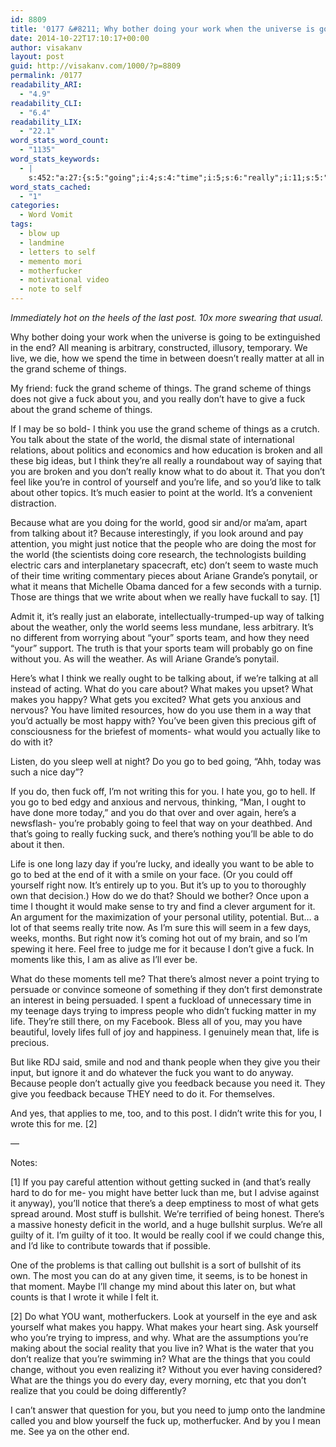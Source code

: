 ```yaml
---
id: 8809
title: '0177 &#8211; Why bother doing your work when the universe is going to be extinguished in the end?'
date: 2014-10-22T17:10:17+00:00
author: visakanv
layout: post
guid: http://visakanv.com/1000/?p=8809
permalink: /0177
readability_ARI:
  - "4.9"
readability_CLI:
  - "6.4"
readability_LIX:
  - "22.1"
word_stats_word_count:
  - "1135"
word_stats_keywords:
  - |
    s:452:"a:27:{s:5:"going";i:4;s:4:"time";i:5;s:6:"really";i:11;s:5:"grand";i:5;s:6:"scheme";i:5;s:6:"things";i:8;s:4:"fuck";i:7;s:4:"give";i:6;s:5:"think";i:3;s:5:"world";i:6;s:4:"feel";i:3;s:4:"like";i:6;s:4:"life";i:4;s:7:"because";i:6;s:7:"talking";i:4;s:6:"people";i:4;s:5:"seems";i:3;s:4:"need";i:4;s:5:"makes";i:4;s:5:"happy";i:3;s:8:"actually";i:3;s:7:"moments";i:3;s:7:"there's";i:4;s:4:"want";i:3;s:6:"trying";i:3;s:8:"bullshit";i:4;s:6:"change";i:3;}";
word_stats_cached:
  - "1"
categories:
  - Word Vomit
tags:
  - blow up
  - landmine
  - letters to self
  - memento mori
  - motherfucker
  - motivational video
  - note to self
---
```

_Immediately hot on the heels of the last post. 10x more swearing that usual._

Why bother doing your work when the universe is going to be extinguished in the end? All meaning is arbitrary, constructed, illusory, temporary. We live, we die, how we spend the time in between doesn&#8217;t really matter at all in the grand scheme of things.

My friend: fuck the grand scheme of things. The grand scheme of things does not give a fuck about you, and you really don&#8217;t have to give a fuck about the grand scheme of things.

If I may be so bold- I think you use the grand scheme of things as a crutch. You talk about the state of the world, the dismal state of international relations, about politics and economics and how education is broken and all these big ideas, but I think they&#8217;re all really a roundabout way of saying that you are broken and you don&#8217;t really know what to do about it. That you don&#8217;t feel like you&#8217;re in control of yourself and you&#8217;re life, and so you&#8217;d like to talk about other topics. It&#8217;s much easier to point at the world. It&#8217;s a convenient distraction.

Because what are you doing for the world, good sir and/or ma&#8217;am, apart from talking about it? Because interestingly, if you look around and pay attention, you might just notice that the people who are doing the most for the world (the scientists doing core research, the technologists building electric cars and interplanetary spacecraft, etc) don&#8217;t seem to waste much of their time writing commentary pieces about Ariane Grande&#8217;s ponytail, or what it means that Michelle Obama danced for a few seconds with a turnip. Those are things that we write about when we really have fuckall to say. [1]

Admit it, it&#8217;s really just an elaborate, intellectually-trumped-up way of talking about the weather, only the world seems less mundane, less arbitrary. It&#8217;s no different from worrying about &#8220;your&#8221; sports team, and how they need &#8220;your&#8221; support. The truth is that your sports team will probably go on fine without you. As will the weather. As will Ariane Grande&#8217;s ponytail.

Here&#8217;s what I think we really ought to be talking about, if we&#8217;re talking at all instead of acting. What do you care about? What makes you upset? What makes you happy? What gets you excited? What gets you anxious and nervous? You have limited resources, how do you use them in a way that you&#8217;d actually be most happy with? You&#8217;ve been given this precious gift of consciousness for the briefest of moments- what would you actually like to do with it?

Listen, do you sleep well at night? Do you go to bed going, &#8220;Ahh, today was such a nice day&#8221;?

If you do, then fuck off, I&#8217;m not writing this for you. I hate you, go to hell. If you go to bed edgy and anxious and nervous, thinking, &#8220;Man, I ought to have done more today,&#8221; and you do that over and over again, here&#8217;s a newsflash- you&#8217;re probably going to feel that way on your deathbed. And that&#8217;s going to really fucking suck, and there&#8217;s nothing you&#8217;ll be able to do about it then.

Life is one long lazy day if you&#8217;re lucky, and ideally you want to be able to go to bed at the end of it with a smile on your face. (Or you could off yourself right now. It&#8217;s entirely up to you. But it&#8217;s up to you to thoroughly own that decision.) How do we do that? Should we bother? Once upon a time I thought it would make sense to try and find a clever argument for it. An argument for the maximization of your personal utility, potential. But&#8230; a lot of that seems really trite now. As I&#8217;m sure this will seem in a few days, weeks, months. But right now it&#8217;s coming hot out of my brain, and so I&#8217;m spewing it here. Feel free to judge me for it because I don&#8217;t give a fuck. In moments like this, I am as alive as I&#8217;ll ever be.

What do these moments tell me? That there&#8217;s almost never a point trying to persuade or convince someone of something if they don&#8217;t first demonstrate an interest in being persuaded. I spent a fuckload of unnecessary time in my teenage days trying to impress people who didn&#8217;t fucking matter in my life. They&#8217;re still there, on my Facebook. Bless all of you, may you have beautiful, lovely lifes full of joy and happiness. I genuinely mean that, life is precious.

But like RDJ said, smile and nod and thank people when they give you their input, but ignore it and do whatever the fuck you want to do anyway. Because people don&#8217;t actually give you feedback because you need it. They give you feedback because THEY need to do it. For themselves.

And yes, that applies to me, too, and to this post. I didn&#8217;t write this for you, I wrote this for me. [2]

&#8212;

Notes:

[1] If you pay careful attention without getting sucked in (and that&#8217;s really hard to do for me- you might have better luck than me, but I advise against it anyway), you&#8217;ll notice that there&#8217;s a deep emptiness to most of what gets spread around. Most stuff is bullshit. We&#8217;re terrified of being honest. There&#8217;s a massive honesty deficit in the world, and a huge bullshit surplus. We&#8217;re all guilty of it. I&#8217;m guilty of it too. It would be really cool if we could change this, and I&#8217;d like to contribute towards that if possible.

One of the problems is that calling out bullshit is a sort of bullshit of its own. The most you can do at any given time, it seems, is to be honest in that moment. Maybe I&#8217;ll change my mind about this later on, but what counts is that I wrote it while I felt it.

[2] Do what YOU want, motherfuckers. Look at yourself in the eye and ask yourself what makes you happy. What makes your heart sing. Ask yourself who you&#8217;re trying to impress, and why. What are the assumptions you&#8217;re making about the social reality that you live in? What is the water that you don&#8217;t realize that you&#8217;re swimming in? What are the things that you could change, without you even realizing it? Without you ever having considered? What are the things you do every day, every morning, etc that you don&#8217;t realize that you could be doing differently?

I can&#8217;t answer that question for you, but you need to jump onto the landmine called you and blow yourself the fuck up, motherfucker. And by you I mean me. See ya on the other end.
